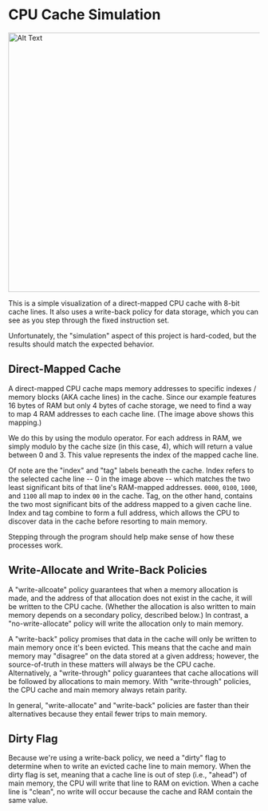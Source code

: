 # CPU Cache Simulation

<img src="https://github.com/user-attachments/assets/d71c2b7b-0ab6-4075-bdaf-718e34588432" alt="Alt Text" width="590" height="520">

This is a simple visualization of a direct-mapped CPU cache with 8-bit cache lines. It also uses a write-back policy for data storage, which you can see as you step through the fixed instruction set.

Unfortunately, the "simulation" aspect of this project is hard-coded, but the results should match the expected behavior.

## Direct-Mapped Cache
A direct-mapped CPU cache maps memory addresses to specific indexes / memory blocks (AKA cache lines) in the cache. Since our example features 16 bytes of RAM but only 4 bytes of cache storage, we need to find a way to map 4 RAM addresses to each cache line. (The image above shows this mapping.)

We do this by using the modulo operator. For each address in RAM, we simply modulo by the cache size (in this case, 4), which will return a value between 0 and 3. This value represents the index of the mapped cache line.

Of note are the "index" and "tag" labels beneath the cache. Index refers to the selected cache line -- 0 in the image above -- which matches the two least significant bits of that line's RAM-mapped addresses. `0000`, `0100`, `1000`, and `1100` all map to index `00` in the cache. Tag, on the other hand, contains the two most significant bits of the address mapped to a given cache line. Index and tag combine to form a full address, which allows the CPU to discover data in the cache before resorting to main memory. 

Stepping through the program should help make sense of how these processes work.

## Write-Allocate and Write-Back Policies
A "write-allcoate" policy guarantees that when a memory allocation is made, and the address of that allocation does not exist in the cache, it will be written to the CPU cache. (Whether the allocation is also written to main memory depends on a secondary policy, described below.) In contrast, a "no-write-allocate" policy will write the allocation only to main memory. 

A "write-back" policy promises that data in the cache will only be written to main memory once it's been evicted. This means that the cache and main memory may "disagree" on the data stored at a given address; however, the source-of-truth in these matters will always be the CPU cache. Alternatively, a "write-through" policy guarantees that cache allocations will be followed by allocations to main memory. With "write-through" policies, the CPU cache and main memory always retain parity.

In general, "write-allocate" and "write-back" policies are faster than their alternatives because they entail fewer trips to main memory.

## Dirty Flag
Because we're using a write-back policy, we need a "dirty" flag to determine when to write an evicted cache line to main memory. When the dirty flag is set, meaning that a cache line is out of step (i.e., "ahead") of main memory, the CPU will write that line to RAM on eviction. When a cache line is "clean", no write will occur because the cache and RAM contain the same value.
